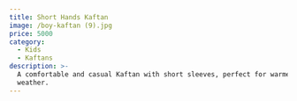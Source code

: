 ```yaml
---
title: Short Hands Kaftan
image: /boy-kaftan (9).jpg
price: 5000
category:
  - Kids
  - Kaftans
description: >-
  A comfortable and casual Kaftan with short sleeves, perfect for warmer
  weather.
---
```


